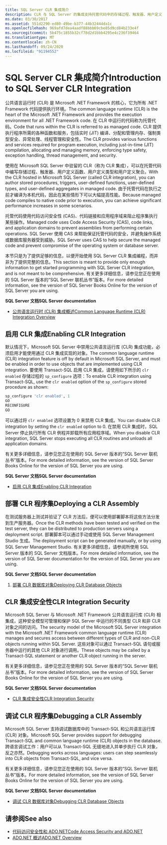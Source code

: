 ```yaml
---
title: SQL Server CLR 集成简介
description: CLR 与 SQL Server 的集成支持托管代码中的存储过程、触发器、用户定义函数、用户定义类型和用户定义聚合。
ms.date: 03/30/2017
ms.assetid: 551d2290-ed80-49be-b377-44b32444da1c
ms.openlocfilehash: 969afd7dea4aadf88bbb69cbe85d9cd84b233e4f
ms.sourcegitcommit: 5b475c1855b32cf78d2d1bbb4295e4c236f39464
ms.translationtype: MT
ms.contentlocale: zh-CN
ms.lasthandoff: 09/24/2020
ms.locfileid: "91194552"
---
```

# <a name="introduction-to-sql-server-clr-integration"></a><span data-ttu-id="fdbaf-103">SQL Server CLR 集成简介</span><span class="sxs-lookup"><span data-stu-id="fdbaf-103">Introduction to SQL Server CLR Integration</span></span>

<span data-ttu-id="fdbaf-104">公共语言运行时 (CLR) 是 Microsoft .NET Framework 的核心，它为所有 .NET Framework 代码提供执行环境。</span><span class="sxs-lookup"><span data-stu-id="fdbaf-104">The common language runtime (CLR) is the heart of the Microsoft .NET Framework and provides the execution environment for all .NET Framework code.</span></span> <span data-ttu-id="fdbaf-105">在 CLR 中运行的代码称为托管代码。</span><span class="sxs-lookup"><span data-stu-id="fdbaf-105">Code that runs within the CLR is referred to as managed code.</span></span> <span data-ttu-id="fdbaf-106">CLR 提供执行程序所需的各种函数和服务，包括实时 (JIT) 编译、分配和管理内存、强制类型安全、异常处理、线程管理和安全性。</span><span class="sxs-lookup"><span data-stu-id="fdbaf-106">The CLR provides various functions and services required for program execution, including just-in-time (JIT) compilation, allocating and managing memory, enforcing type safety, exception handling, thread management, and security.</span></span>  
  
 <span data-ttu-id="fdbaf-107">使用在 Microsoft SQL Server 中驻留的 CLR（称为 CLR 集成），可以在托管代码中编写存储过程、触发器、用户定义函数、用户定义类型和用户定义聚合。</span><span class="sxs-lookup"><span data-stu-id="fdbaf-107">With the CLR hosted in Microsoft SQL Server (called CLR integration), you can author stored procedures, triggers, user-defined functions, user-defined types, and user-defined aggregates in managed code.</span></span> <span data-ttu-id="fdbaf-108">由于托管代码在执行之前才编译为本机代码，因此在某些情形下可以大幅提高性能。</span><span class="sxs-lookup"><span data-stu-id="fdbaf-108">Because managed code compiles to native code prior to execution, you can achieve significant performance increases in some scenarios.</span></span>  
  
 <span data-ttu-id="fdbaf-109">托管代码使用代码访问安全性 (CAS)、代码链接和应用程序域来阻止程序集执行某些操作。</span><span class="sxs-lookup"><span data-stu-id="fdbaf-109">Managed code uses Code Access Security (CAS), code links, and application domains to prevent assemblies from performing certain operations.</span></span> <span data-ttu-id="fdbaf-110">SQL Server 使用 CAS 来帮助保证托管代码的安全，并避免操作系统或数据库服务器受到威胁。</span><span class="sxs-lookup"><span data-stu-id="fdbaf-110">SQL Server uses CAS to help secure the managed code and prevent compromise of the operating system or database server.</span></span>  
  
 <span data-ttu-id="fdbaf-111">本节只是为了提供足够的信息，以便开始使用 SQL Server CLR 集成编程，而并非为了提供完整的信息。</span><span class="sxs-lookup"><span data-stu-id="fdbaf-111">This section is meant to provide only enough information to get started programming with SQL Server CLR integration, and is not meant to be comprehensive.</span></span> <span data-ttu-id="fdbaf-112">有关更多详细信息，请参见您正在使用的 SQL Server 版本的“SQL Server 联机丛书”版本。</span><span class="sxs-lookup"><span data-stu-id="fdbaf-112">For more detailed information, see the version of SQL Server Books Online for the version of SQL Server you are using.</span></span>  
  
 <span data-ttu-id="fdbaf-113">**SQL Server 文档**</span><span class="sxs-lookup"><span data-stu-id="fdbaf-113">**SQL Server documentation**</span></span>  
  
- [<span data-ttu-id="fdbaf-114">公共语言运行时 (CLR) 集成概述</span><span class="sxs-lookup"><span data-stu-id="fdbaf-114">Common Language Runtime (CLR) Integration Overview</span></span>](/sql/relational-databases/clr-integration/common-language-runtime-integration-overview)  
  
## <a name="enabling-clr-integration"></a><span data-ttu-id="fdbaf-115">启用 CLR 集成</span><span class="sxs-lookup"><span data-stu-id="fdbaf-115">Enabling CLR Integration</span></span>  

 <span data-ttu-id="fdbaf-116">默认情况下，Microsoft SQL Server 中禁用公共语言运行库 (CLR) 集成功能，必须启用才能使用通过 CLR 集成实现的对象。</span><span class="sxs-lookup"><span data-stu-id="fdbaf-116">The common language runtime (CLR) integration feature is off by default in Microsoft SQL Server, and must be enabled in order to use objects that are implemented using CLR integration.</span></span> <span data-ttu-id="fdbaf-117">要使用 Transact-SQL 启用 CLR 集成，请使用如下所示的 `clr enabled` 存储过程的 `sp_configure` 选项：</span><span class="sxs-lookup"><span data-stu-id="fdbaf-117">To enable CLR integration using Transact-SQL, use the `clr enabled` option of the `sp_configure` stored procedure as shown:</span></span>  
  
```sql  
sp_configure 'clr enabled', 1  
GO  
RECONFIGURE  
GO  
```  
  
 <span data-ttu-id="fdbaf-118">可以通过将 `clr enabled` 选项设置为 0 来禁用 CLR 集成。</span><span class="sxs-lookup"><span data-stu-id="fdbaf-118">You can disable CLR integration by setting the `clr enabled` option to 0.</span></span> <span data-ttu-id="fdbaf-119">在禁用 CLR 集成时，SQL Server 停止执行所有 CLR 例程并卸载所有应用程序域。</span><span class="sxs-lookup"><span data-stu-id="fdbaf-119">When you disable CLR integration, SQL Server stops executing all CLR routines and unloads all application domains.</span></span>  
  
 <span data-ttu-id="fdbaf-120">有关更多详细信息，请参见您正在使用的 SQL Server 版本的“SQL Server 联机丛书”版本。</span><span class="sxs-lookup"><span data-stu-id="fdbaf-120">For more detailed information, see the version of SQL Server Books Online for the version of SQL Server you are using.</span></span>  
  
 <span data-ttu-id="fdbaf-121">**SQL Server 文档**</span><span class="sxs-lookup"><span data-stu-id="fdbaf-121">**SQL Server documentation**</span></span>  
  
- [<span data-ttu-id="fdbaf-122">启用 CLR 集成</span><span class="sxs-lookup"><span data-stu-id="fdbaf-122">Enabling CLR Integration</span></span>](/sql/relational-databases/clr-integration/clr-integration-enabling)  
  
## <a name="deploying-a-clr-assembly"></a><span data-ttu-id="fdbaf-123">部署 CLR 程序集</span><span class="sxs-lookup"><span data-stu-id="fdbaf-123">Deploying a CLR Assembly</span></span>  

 <span data-ttu-id="fdbaf-124">在测试服务器上测试并验证了 CLR 方法后，便可以使用部署脚本将这些方法分发到生产服务器。</span><span class="sxs-lookup"><span data-stu-id="fdbaf-124">Once the CLR methods have been tested and verified on the test server, they can be distributed to production servers using a deployment script.</span></span> <span data-ttu-id="fdbaf-125">部署脚本可以通过手动或使用 SQL Server Management Studio 生成。</span><span class="sxs-lookup"><span data-stu-id="fdbaf-125">The deployment script can be generated manually, or by using SQL Server Management Studio.</span></span> <span data-ttu-id="fdbaf-126">有关更多详细信息，请参阅所使用 SQL Server 版本的 SQL Server 文档版本。</span><span class="sxs-lookup"><span data-stu-id="fdbaf-126">For more detailed information, see the version of SQL Server documentation for the version of SQL Server you are using.</span></span>  
  
 <span data-ttu-id="fdbaf-127">**SQL Server 文档**</span><span class="sxs-lookup"><span data-stu-id="fdbaf-127">**SQL Server documentation**</span></span>  
  
1. [<span data-ttu-id="fdbaf-128">部署 CLR 数据库对象</span><span class="sxs-lookup"><span data-stu-id="fdbaf-128">Deploying CLR Database Objects</span></span>](/sql/relational-databases/clr-integration/deploying-clr-database-objects)  
  
## <a name="clr-integration-security"></a><span data-ttu-id="fdbaf-129">CLR 集成安全性</span><span class="sxs-lookup"><span data-stu-id="fdbaf-129">CLR Integration Security</span></span>  

 <span data-ttu-id="fdbaf-130">Microsoft SQL Server 与 Microsoft .NET Framework 公共语言运行库 (CLR) 相集成，这种安全模型可管理和保护 SQL Server 中运行的不同类型 CLR 和非 CLR 对象之间的访问。</span><span class="sxs-lookup"><span data-stu-id="fdbaf-130">The security model of the Microsoft SQL Server integration with the Microsoft .NET Framework common language runtime (CLR) manages and secures access between different types of CLR and non-CLR objects running within SQL Server.</span></span> <span data-ttu-id="fdbaf-131">这些对象可以通过 Transact-SQL 语句或服务器中运行的其他 CLR 对象进行调用。</span><span class="sxs-lookup"><span data-stu-id="fdbaf-131">These objects may be called by a Transact-SQL statement or another CLR object running in the server.</span></span>  
  
 <span data-ttu-id="fdbaf-132">有关更多详细信息，请参见您正在使用的 SQL Server 版本的“SQL Server 联机丛书”版本。</span><span class="sxs-lookup"><span data-stu-id="fdbaf-132">For more detailed information, see the version of SQL Server Books Online for the version of SQL Server you are using.</span></span>  
  
 <span data-ttu-id="fdbaf-133">**SQL Server 文档**</span><span class="sxs-lookup"><span data-stu-id="fdbaf-133">**SQL Server documentation**</span></span>  
  
- [<span data-ttu-id="fdbaf-134">CLR 集成安全性</span><span class="sxs-lookup"><span data-stu-id="fdbaf-134">CLR Integration Security</span></span>](/sql/relational-databases/clr-integration/security/clr-integration-security)  
  
## <a name="debugging-a-clr-assembly"></a><span data-ttu-id="fdbaf-135">调试 CLR 程序集</span><span class="sxs-lookup"><span data-stu-id="fdbaf-135">Debugging a CLR Assembly</span></span>  

 <span data-ttu-id="fdbaf-136">Microsoft SQL Server 支持调试数据库中的 Transact-SQL 和公共语言运行库 (CLR) 对象。</span><span class="sxs-lookup"><span data-stu-id="fdbaf-136">Microsoft SQL Server provides support for debugging Transact-SQL and common language runtime (CLR) objects in the database.</span></span> <span data-ttu-id="fdbaf-137">跨语言调试工作：用户可以从 Transact-SQL 无缝地进入并单步执行 CLR 对象，反之亦然。</span><span class="sxs-lookup"><span data-stu-id="fdbaf-137">Debugging works across languages: users can step seamlessly into CLR objects from Transact-SQL, and vice versa.</span></span>  
  
 <span data-ttu-id="fdbaf-138">有关更多详细信息，请参见您正在使用的 SQL Server 版本的“SQL Server 联机丛书”版本。</span><span class="sxs-lookup"><span data-stu-id="fdbaf-138">For more detailed information, see the version of SQL Server Books Online for the version of SQL Server you are using.</span></span>  
  
 <span data-ttu-id="fdbaf-139">**SQL Server 文档**</span><span class="sxs-lookup"><span data-stu-id="fdbaf-139">**SQL Server documentation**</span></span>  
  
- [<span data-ttu-id="fdbaf-140">调试 CLR 数据库对象</span><span class="sxs-lookup"><span data-stu-id="fdbaf-140">Debugging CLR Database Objects</span></span>](/sql/relational-databases/clr-integration/debugging-clr-database-objects)  
  
## <a name="see-also"></a><span data-ttu-id="fdbaf-141">请参阅</span><span class="sxs-lookup"><span data-stu-id="fdbaf-141">See also</span></span>

- [<span data-ttu-id="fdbaf-142">代码访问安全性和 ADO.NET</span><span class="sxs-lookup"><span data-stu-id="fdbaf-142">Code Access Security and ADO.NET</span></span>](../code-access-security.md)
- [<span data-ttu-id="fdbaf-143">ADO.NET 概述</span><span class="sxs-lookup"><span data-stu-id="fdbaf-143">ADO.NET Overview</span></span>](../ado-net-overview.md)
